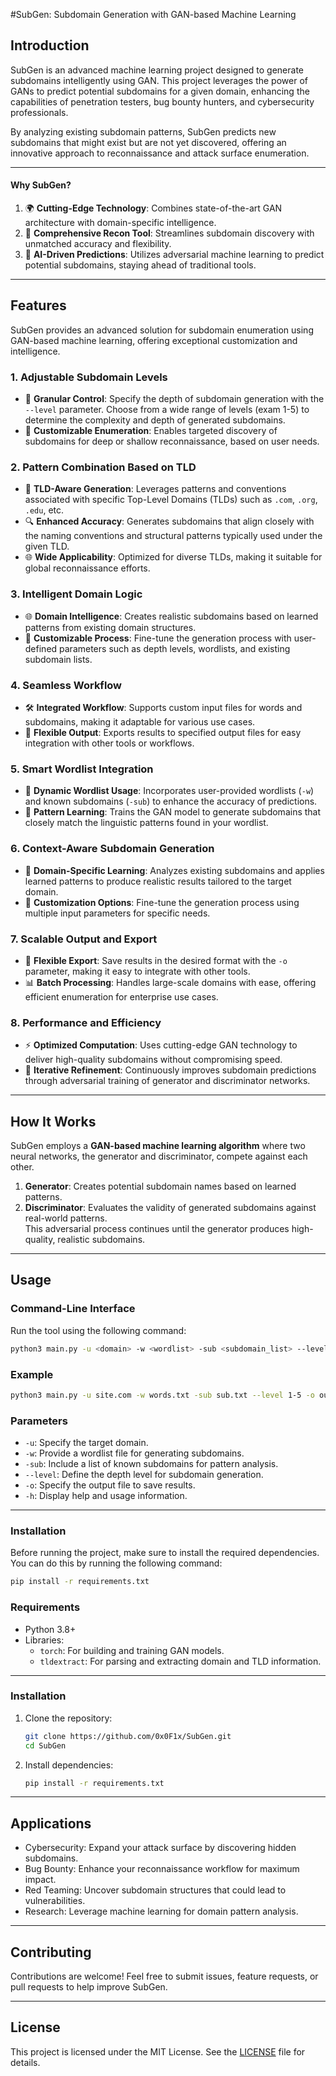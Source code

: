 

#SubGen: Subdomain Generation with GAN-based Machine Learning

## **Introduction**  
SubGen is an advanced machine learning project designed to generate subdomains intelligently using GAN. This project leverages the power of GANs to predict potential subdomains for a given domain, enhancing the capabilities of penetration testers, bug bounty hunters, and cybersecurity professionals.  

By analyzing existing subdomain patterns, SubGen predicts new subdomains that might exist but are not yet discovered, offering an innovative approach to reconnaissance and attack surface enumeration.

---


#### **Why SubGen?**  
1. 🌍 **Cutting-Edge Technology**: Combines state-of-the-art GAN architecture with domain-specific intelligence.  
2. 🚀 **Comprehensive Recon Tool**: Streamlines subdomain discovery with unmatched accuracy and flexibility.  
3. 🧠 **AI-Driven Predictions**: Utilizes adversarial machine learning to predict potential subdomains, staying ahead of traditional tools.  


---

## **Features**  
SubGen provides an advanced solution for subdomain enumeration using GAN-based machine learning, offering exceptional customization and intelligence.  

### **1. Adjustable Subdomain Levels**
- 🎯 **Granular Control**: Specify the depth of subdomain generation with the `--level` parameter. Choose from a wide range of levels (exam 1-5) to determine the complexity and depth of generated subdomains.  
- 🧩 **Customizable Enumeration**: Enables targeted discovery of subdomains for deep or shallow reconnaissance, based on user needs.  

### **2. Pattern Combination Based on TLD**
- 🔗 **TLD-Aware Generation**: Leverages patterns and conventions associated with specific Top-Level Domains (TLDs) such as `.com`, `.org`, `.edu`, etc.  
- 🔍 **Enhanced Accuracy**: Generates subdomains that align closely with the naming conventions and structural patterns typically used under the given TLD.  
- 🌐 **Wide Applicability**: Optimized for diverse TLDs, making it suitable for global reconnaissance efforts.  

### **3. Intelligent Domain Logic**
- 🌐 **Domain Intelligence**: Creates realistic subdomains based on learned patterns from existing domain structures.  
- 🚀 **Customizable Process**: Fine-tune the generation process with user-defined parameters such as depth levels, wordlists, and existing subdomain lists.  

### **4. Seamless Workflow**
- 🛠️ **Integrated Workflow**: Supports custom input files for words and subdomains, making it adaptable for various use cases.  
- 💾 **Flexible Output**: Exports results to specified output files for easy integration with other tools or workflows.  

### **5. Smart Wordlist Integration**
- 📜 **Dynamic Wordlist Usage**: Incorporates user-provided wordlists (`-w`) and known subdomains (`-sub`) to enhance the accuracy of predictions.  
- 🤖 **Pattern Learning**: Trains the GAN model to generate subdomains that closely match the linguistic patterns found in your wordlist.  

### **6. Context-Aware Subdomain Generation**
- 🌟 **Domain-Specific Learning**: Analyzes existing subdomains and applies learned patterns to produce realistic results tailored to the target domain.  
- 🔧 **Customization Options**: Fine-tune the generation process using multiple input parameters for specific needs.  

### **7. Scalable Output and Export**
- 💾 **Flexible Export**: Save results in the desired format with the `-o` parameter, making it easy to integrate with other tools.  
- 📊 **Batch Processing**: Handles large-scale domains with ease, offering efficient enumeration for enterprise use cases.  

### **8. Performance and Efficiency**
- ⚡ **Optimized Computation**: Uses cutting-edge GAN technology to deliver high-quality subdomains without compromising speed.  
- 🔄 **Iterative Refinement**: Continuously improves subdomain predictions through adversarial training of generator and discriminator networks.  


---

## **How It Works**  
SubGen employs a **GAN-based machine learning algorithm** where two neural networks, the generator and discriminator, compete against each other.  
1. **Generator**: Creates potential subdomain names based on learned patterns.  
2. **Discriminator**: Evaluates the validity of generated subdomains against real-world patterns.  
This adversarial process continues until the generator produces high-quality, realistic subdomains.  

---

## **Usage**  
### **Command-Line Interface**  
Run the tool using the following command:  
```bash  
python3 main.py -u <domain> -w <wordlist> -sub <subdomain_list> --level <range> -o <output_file> [-h]
```  

### **Example**  
```bash  
python3 main.py -u site.com -w words.txt -sub sub.txt --level 1-5 -o output.txt -h  
```  

### **Parameters**  
- `-u`: Specify the target domain.
- `-w`: Provide a wordlist file for generating subdomains.  
- `-sub`: Include a list of known subdomains for pattern analysis.  
- `--level`: Define the depth level for subdomain generation.
- `-o`: Specify the output file to save results.  
- `-h`: Display help and usage information.  

---


### **Installation**  
Before running the project, make sure to install the required dependencies. You can do this by running the following command:

```bash
pip install -r requirements.txt
```

### **Requirements**
- Python 3.8+  
- Libraries:
  - `torch`: For building and training GAN models.
  - `tldextract`: For parsing and extracting domain and TLD information.

---



### **Installation** 
1. Clone the repository:  
   ```bash  
   git clone https://github.com/0x0F1x/SubGen.git  
   cd SubGen  
   ```  
2. Install dependencies:  
   ```bash  
   pip install -r requirements.txt  
   ```  

---

## **Applications**  
- Cybersecurity: Expand your attack surface by discovering hidden subdomains.  
- Bug Bounty: Enhance your reconnaissance workflow for maximum impact.  
- Red Teaming: Uncover subdomain structures that could lead to vulnerabilities.  
- Research: Leverage machine learning for domain pattern analysis.  

---

## **Contributing**  
Contributions are welcome! Feel free to submit issues, feature requests, or pull requests to help improve SubGen.  

---

## **License**  
This project is licensed under the MIT License. See the [LICENSE](LICENSE) file for details.  





